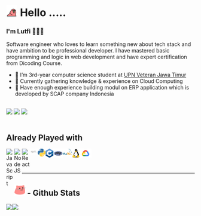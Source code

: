 <h1><img src="https://github.com/lutfi-pratama/lutfi-pratama/blob/main/60fps_parrot.gif" width="30"/>  Hello ..... </h1>
<h3>I'm Lutfi 👨🏼‍💻</h3>

Software engineer who loves to learn something new about tech stack and have ambition to be professional developer. I have mastered basic programming and logic in web development and have expert certification from Dicoding Course.

- 🏫 I’m 3rd-year computer science student at [UPN Veteran Jawa Timur](https://upnjatim.ac.id)
- 🌱 Currently gathering knowledge & experience on Cloud Computing
- 🎯 Have enough experience building modul on ERP application which is developed by SCAP company Indonesia <br><br>

[![](http://img.shields.io/badge/-LinkedIn-lightgrey?logo=linkedin&style=flat&logoColor=white&color=0077B5)](https://linkedin.com/in/muhammad-lutfi-pratama-4ab052217) 
[![](http://img.shields.io/badge/-Email-lightgrey?logo=gmail&style=flat&logoColor=white&color=D14836)](mailto:pratamalutfi60@gmail.com)
[![](http://img.shields.io/badge/-Twitter-lightgrey?logo=twitter&style=flat&logoColor=white&color=0077B5)](https://twitter.com/Yarnwoo)<br><br>


## Already Played with
  <a href="#"><img align="left" alt="JavaScript" title="JavaScript" width="21px" src="https://upload.wikimedia.org/wikipedia/commons/9/99/Unofficial_JavaScript_logo_2.svg" /></a>
  <a href="https://nodejs.org/"><img align="left" alt="NodeJS" title="NodeJS" width="21px" src="https://seeklogo.com/images/N/nodejs-logo-FBE122E377-seeklogo.com.png" /></a>
  <a href="https://reactjs.org/"><img align="left" alt="React" title="React" width="21px" src="https://cdn.worldvectorlogo.com/logos/react-2.svg" /></a>
  <a href="https://nextjs.org/"><img align="left" alt="Next" title="Next (React SSR Framework)" width="21px" src="https://github.com/lutfi-pratama/lutfi-pratama/blob/main/next_js.png"/></a>
  <a href="https://www.python.org/"><img align="left" alt="Python" title="Python" width="21px" src="https://github.com/lutfi-pratama/lutfi-pratama/blob/main/768px-Python-logo-notext.svg.png"/></a>
  <a href="#"><img align="left" alt="C++" title="C++" width="21px" src="https://github.com/lutfi-pratama/lutfi-pratama/blob/main/1200px-ISO_C%2B%2B_Logo.svg.png"/></a>
  <a href="https://www.php.net/"><img align="left" alt="PHP" title="PHP" width="25px" src="https://github.com/lutfi-pratama/lutfi-pratama/blob/main/php-logo-20743.png"/></a>
  <a href="https://www.mysql.com/"><img align="left" alt="MySQL" title="MySQL" width="25px" src="https://github.com/lutfi-pratama/lutfi-pratama/blob/main/logo-mysql-26300.png"/></a>
  <a href="#"><img align="left" alt="Linux" title="Linux" width="21px" src="https://github.com/lutfi-pratama/lutfi-pratama/blob/main/Lunux.png"/></a>
  <a href="https://cloud.google.com/"><img align="left" alt="Google Cloud" title="Goole Cloud" width="30px" src="https://github.com/lutfi-pratama/lutfi-pratama/blob/main/Google-cloud.png"/></a><br><br><br>
  
<hr>

<h2><img src="https://github.com/lutfi-pratama/lutfi-pratama/blob/main/meow_party.gif" width="30"/> - Github Stats </h2>
<a href="#"><img height="137px" src="https://github-readme-stats.vercel.app/api?username=lutfi-pratama&hide_title=true&hide_border=true&show_icons=true&include_all_commits=true&count_private=true&line_height=21&text_color=000&icon_color=000&bg_color=0,ea6161,ffc64d,fffc4d,52fa5a&theme=graywhite" /><!-- wi*quL3fcV --><img height="137px" src="https://github-readme-stats.vercel.app/api/top-langs/?username=lutfi-pratama&hide=html&hide_title=true&hide_border=true&layout=compact&langs_count=7&exclude_repo=comp426,Redventures-Movie-Quotes&text_color=000&icon_color=fff&bg_color=0,52fa5a,4dfcff,c64dff&theme=graywhite" /></a>


  


